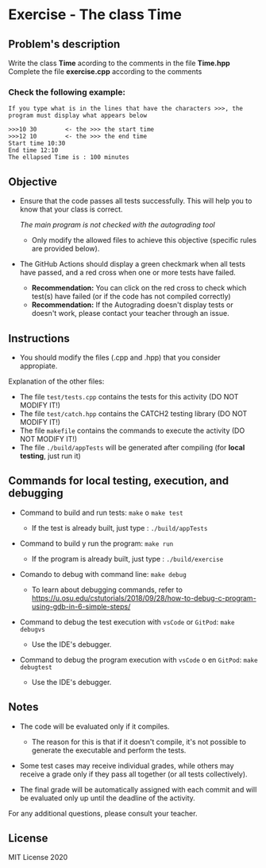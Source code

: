 # Exercise - The class Time

## Problem's description

Write the class **Time** acording to the comments in the file **Time.hpp**
Complete the file **exercise.cpp** according to the comments


### Check the following example:
```
If you type what is in the lines that have the characters >>>, the program must display what appears below

>>>10 30        <- the >>> the start time
>>>12 10        <- the >>> the end time
Start time 10:30
End time 12:10
The ellapsed Time is : 100 minutes
```

## Objective

- Ensure that the code passes all tests successfully. This will help you to know that your class is correct. 

    *The main program is not checked with the autograding tool*

   * Only modify the allowed files to achieve this objective (specific rules are provided below).

- The GitHub Actions should display a green checkmark when all tests have passed, and a red cross when one or more tests have failed.
   * **Recommendation:** You can click on the red cross to check which test(s) have failed (or if the code has not compiled correctly)
   * **Recommendation:** If the Autograding doesn't display tests or doesn't work, please contact your teacher through an issue.

## Instructions

- You should modify the files (.cpp and .hpp) that you consider appropiate.

Explanation of the other files:

- The file `test/tests.cpp` contains the tests for this activity (DO NOT MODIFY IT!)
- The file `test/catch.hpp` contains the CATCH2 testing library (DO NOT MODIFY IT!)
- The file `makefile` contains the commands to execute the activity (DO NOT MODIFY IT!)
- The file `./build/appTests` will be generated after compiling (for **local testing**, just run it)

## Commands for local testing, execution, and debugging

- Command to build and run tests: `make` o `make test`
    * If the test is already built, just type : `./build/appTests`

- Command to build y run the program: `make run` 
    * If the program is already built, just type : `./build/exercise`

- Comando to debug with command line: `make debug`
    * To learn about debugging commands, refer to
     https://u.osu.edu/cstutorials/2018/09/28/how-to-debug-c-program-using-gdb-in-6-simple-steps/

- Command to debug the test execution with `vsCode` or `GitPod`: `make debugvs` 
    * Use the IDE's debugger.

- Command to debug the program execution with `vsCode` o en `GitPod`: `make debugtest` 
    * Use the IDE's debugger.

## Notes

- The code will be evaluated only if it compiles.
   * The reason for this is that if it doesn't compile, it's not possible to generate the executable and perform the tests.

- Some test cases may receive individual grades, while others may receive a grade only if they pass all together (or all tests collectively).

- The final grade will be automatically assigned with each commit and will be evaluated only up until the deadline of the activity.

For any additional questions, please consult your teacher.

## License

MIT License 2020
